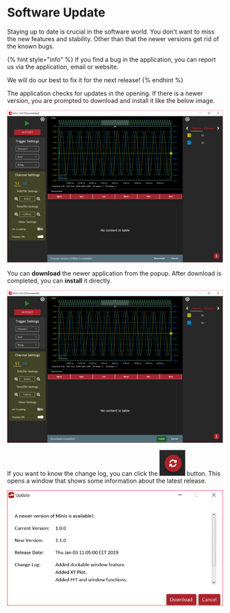 # Software Update

Staying up to date is crucial in the software world. You don't want to miss the new features and stability. Other than that the newer versions get rid of the known bugs. 

{% hint style="info" %}
If you find a bug in the application, you can report us via the application, email or website. 

We will do our best to fix it for the next release!
{% endhint %}

The application checks for updates in the opening. If there is a newer version, you are prompted to download and install it like the below image.

![](../../../../.gitbook/assets/image%20%2867%29.png)

You can **download** the newer application from the popup. After download is completed, you can **install** it directly. 

![](../../../../.gitbook/assets/image%20%2851%29.png)

If you want to know the change log, you can click the ![](../../../../.gitbook/assets/image%20%2831%29.png) button. This opens a window that shows some information about the latest release.

![](../../../../.gitbook/assets/image%20%28102%29.png)

